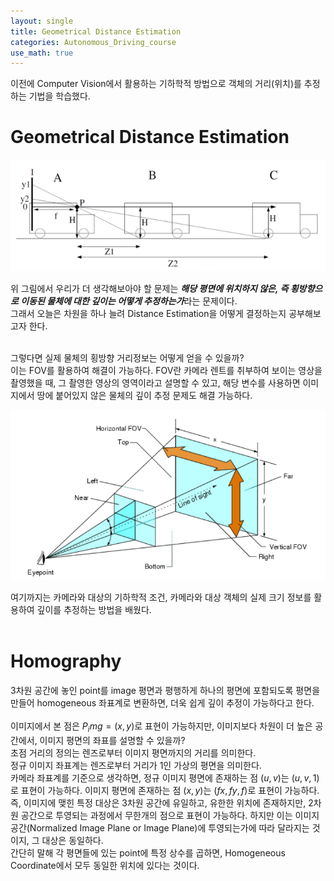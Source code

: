 ```yaml
---
layout: single
title: Geometrical Distance Estimation
categories: Autonomous_Driving_course
use_math: true
---
```

이전에 Computer Vision에서 활용하는 기하학적 방법으로 객체의 거리(위치)를 추정하는 기법을 학습했다.

# Geometrical Distance Estimation

![png](../../../images/Autonomous_Driving/Week13/15.png)
<br>

위 그림에서 우리가 더 생각해보아야 할 문제는 ***해당 평면에 위치하지 않은, 즉 횡방향으로 이동된 물체에 대한 깊이는 어떻게 추정하는가***라는 문제이다.<br>
그래서 오늘은 차원을 하나 늘려 Distance Estimation을 어떻게 결정하는지 공부해보고자 한다.<br><br>

그렇다면 실제 물체의 횡방향 거리정보는 어떻게 얻을 수 있을까?<br>
이는 FOV를 활용하여 해결이 가능하다. FOV란 카메라 렌트를 취부하여 보이는 영상을 촬영했을 때, 그 촬영한 영상의 영역이라고 설명할 수 있고, 해당 변수를 사용하면 이미지에서 땅에 붙어있지 않은 물체의 깊이 추정 문제도 해결 가능하다.<br>

![png](../../../images/Autonomous_Driving/Week14/1.png)
<br>

여기까지는 카메라와 대상의 기하학적 조건, 카메라와 대상 객체의 실제 크기 정보를 활용하여 깊이를 추정하는 방법을 배웠다.<br><br>

# Homography
3차원 공간에 놓인 point를 image 평면과 평행하게 하나의 평면에 포함되도록 평면을 만들어 homogeneous 좌표계로 변환하면, 더욱 쉽게 깊이 추정이 가능하다고 한다.<br><br>
이미지에서 본 점은 $P_img = (x, y)$로 표현이 가능하지만, 이미지보다 차원이 더 높은 공간에서, 이미지 평면의 좌표를 설명할 수 있을까?<br>
초점 거리의 정의는 렌즈로부터 이미지 평면까지의 거리를 의미한다.<br>
정규 이미지 좌표계는 렌즈로부터 거리가 1인 가상의 평면을 의미한다.<br>
카메라 좌표계를 기준으로 생각하면, 정규 이미지 평면에 존재하는 점 $(u, v)$는 $(u, v, 1)$로 표현이 가능하다. 이미지 평면에 존재하는 점 $(x, y)$는 $(fx, fy, f)$로 표현이 가능하다.<br>
즉, 이미지에 맺힌 특정 대상은 3차원 공간에 유일하고, 유한한 위치에 존재하지만, 2차원 공간으로 투영되는 과정에서 무한개의 점으로 표현이 가능하다. 하지만 이는 이미지 공간(Normalized Image Plane or Image Plane)에 투영되는가에 따라 달라지는 것이지, 그 대상은 동일하다.<br>
간단히 말해 각 평면들에 있는 point에 특정 상수를 곱하면, Homogeneous Coordinate에서 모두 동일한 위치에 있다는 것이다.